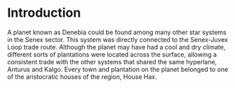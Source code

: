 # Introduction
A planet known as Denebia could be found among many other star systems in the Senex sector.
This system was directly connected to the Senex-Juvex Loop trade route.
Although the planet may have had a cool and dry climate, different sorts of plantations were located across the surface, allowing a consistent trade with the other systems that shared the same hyperlane, Anturus and Kalgo.
Every town and plantation on the planet belonged to one of the aristocratic houses of the region, House Hax.